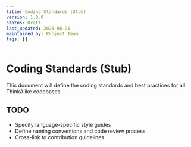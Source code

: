 ```yaml
---
title: Coding Standards (Stub)
version: 1.0.0
status: Draft
last_updated: 2025-06-21
maintained_by: Project Team
tags: []
---
```


# Coding Standards (Stub)

This document will define the coding standards and best practices for all ThinkAlike codebases.

## TODO
- Specify language-specific style guides
- Define naming conventions and code review process
- Cross-link to contribution guidelines
